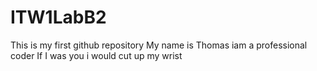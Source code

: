 # ITW1LabB2
This is my first github repository
My name is Thomas
iam a professional coder
If I was you i would cut up my wrist
